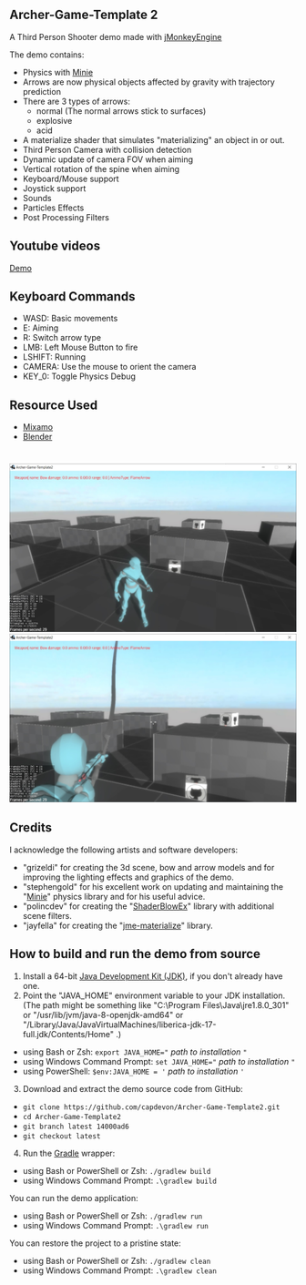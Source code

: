## Archer-Game-Template 2
A Third Person Shooter demo made with [jMonkeyEngine](https://jmonkeyengine.org/)

The demo contains:

* Physics with [Minie](https://stephengold.github.io/Minie/minie/overview.html)
* Arrows are now physical objects affected by gravity with trajectory prediction
* There are 3 types of arrows:
  - normal (The normal arrows stick to surfaces)
  - explosive
  - acid
* A materialize shader that simulates "materializing" an object in or out.
* Third Person Camera with collision detection
* Dynamic update of camera FOV when aiming
* Vertical rotation of the spine when aiming
* Keyboard/Mouse support
* Joystick support
* Sounds
* Particles Effects
* Post Processing Filters

## Youtube videos
[Demo](https://www.youtube.com/watch?v=US9KNTqL2js&feature=emb_logo)

## Keyboard Commands
- WASD: Basic movements
- E: Aiming
- R: Switch arrow type
- LMB: Left Mouse Button to fire
- LSHIFT: Running
- CAMERA: Use the mouse to orient the camera
- KEY_0: Toggle Physics Debug

## Resource Used
- [Mixamo](https://www.mixamo.com/)
- [Blender](https://www.blender.org/download/)

# 
![Screenshot](images/archer-1.jpg)
![Screenshot](images/archer-2.jpg)

## Credits
I acknowledge the following artists and software developers:

* "grizeldi" for creating the 3d scene, bow and arrow models and for improving the lighting effects and graphics of the demo. 
* "stephengold" for his excellent work on updating and maintaining the "[Minie](https://github.com/stephengold/Minie)" physics library and for his useful advice.
* "polincdev" for creating the "[ShaderBlowEx](https://github.com/polincdev/ShaderBlowEx)" library with additional scene filters.
* "jayfella" for creating the "[jme-materialize](https://github.com/capdevon/jme-materialize)" library.

## How to build and run the demo from source

1. Install a 64-bit [Java Development Kit (JDK)][adoptium],
   if you don't already have one.
2. Point the "JAVA_HOME" environment variable to your JDK installation.
   (The path might be something like "C:\Program Files\Java\jre1.8.0_301"
   or "/usr/lib/jvm/java-8-openjdk-amd64" or
   "/Library/Java/JavaVirtualMachines/liberica-jdk-17-full.jdk/Contents/Home" .)
  + using Bash or Zsh: `export JAVA_HOME="` *path to installation* `"`
  + using Windows Command Prompt: `set JAVA_HOME="` *path to installation* `"`
  + using PowerShell: `$env:JAVA_HOME = '` *path to installation* `'`
3. Download and extract the demo source code from GitHub:
  + `git clone https://github.com/capdevon/Archer-Game-Template2.git`
  + `cd Archer-Game-Template2`
  + `git branch latest 14000ad6`
  + `git checkout latest`
4. Run the [Gradle] wrapper:
  + using Bash or PowerShell or Zsh: `./gradlew build`
  + using Windows Command Prompt: `.\gradlew build`

You can run the demo application:
+ using Bash or PowerShell or Zsh: `./gradlew run`
+ using Windows Command Prompt: `.\gradlew run`

You can restore the project to a pristine state:
+ using Bash or PowerShell or Zsh: `./gradlew clean`
+ using Windows Command Prompt: `.\gradlew clean`


[adoptium]: https://adoptium.net/releases.html "Adoptium Project"
[gradle]: https://gradle.org "Gradle Project"
